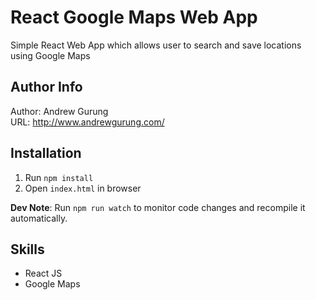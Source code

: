 # React Google Maps Web App
Simple React Web App which allows user to search and save locations using Google Maps

Author Info
-----------
Author: Andrew Gurung <br>
URL: http://www.andrewgurung.com/

Installation
------------
1. Run `npm install`
2. Open `index.html` in browser

**Dev Note**: Run `npm run watch` to monitor code changes and recompile it automatically.

Skills
-------
- React JS
- Google Maps
